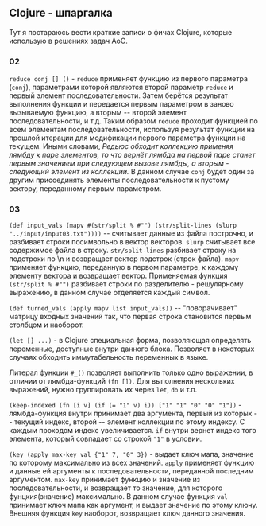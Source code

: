 ## Clojure - шпаргалка

Тут я постараюсь вести краткие записи о фичах Clojure, которые использую в решениях задач AoC.

### 02

`reduce conj [] ()` - `reduce` применяет функцию из первого параметра (`conj`), параметрами которой являются второй параметр `reduce` и первый элемент последовательности. Затем берётся результат выполнения функции и передается первым параметром в заново вызываемую функцию, а вторым -- второй элемент последовательности, и т.д. Таким образом `reduce` проходит функцией по всем элементам последовательности, используя результат функции на прошлой итерации для модификации первого параметра функции на текущем. Иными словами, _Редьюс обходит коллекцию применяя лямбду к паре элементов, то что вернёт лямбда на первой паре станет первым значением при следующем вызове лямбды, а вторым - следующий элемент из коллекции._ В данном случае `conj` будет один за другим присоединять элементы последовательности к пустому вектору, переданному первым параметром.

### 03

`(def input_vals (mapv #(str/split % #"") (str/split-lines (slurp "../input/input03.txt"))))` -- считывает данные из файла построчно, и разбивает строки посимвольно в вектор векторов. `slurp` считывает все содержимое файла в строку. `str/split-lines` разбивает строку на подстроки по \n и возвращает вектор подстрок (строк файла). `mapv` применяет функцию, переданную в первом параметре, к каждому элементу вектора и возвращает вектор. Применяемая функция `(str/split % #"")` разбивает строки по разделителю - решулярному выражению, в данном случае отделяется каждый символ.

`(def turned_vals (apply mapv list input_vals))` -- "поворачивает" матрицу входных значений так, что первая строка становится первым столбцом и наоборот.

`(let [] ...)` - в Clojure специальная форма, позволяющая определять переменные, доступные внутри данного блока. Позволяет в некоторых случаях обходить иммутабельность переменных в языке.

Литерал функции `#_()` позволяет выполнить только одно выражении, в отличии от лямбда-функций `(fn [])`. Для выполнения нескольких выражений, нужно группировать их через `let`, `do` и т.п.

`(keep-indexed (fn [i v] (if (= "1" v) i)) ["1" "1" "0" "0" "1"])` - лямбда-функция внутри принимает два аргумента, первый из которых -- текущий индекс, второй -- элемент коллекции по этому индексу. С каждым проходом индекс увеличивается. `if` внутри вернет индекс того элемента, который совпадает со строкой `"1"` в условии.

`(key (apply max-key val {"1" 7, "0" 3})` - выдает ключ мапа, значение по которому максимально из всех значений. `apply` применяет функцию и данные ей аргументы к последовательности, переданной последним аргументом. `max-key` принимает функцию и значение из последовательности, и возвращает то значение, для которого фунцкия(значение) максимально. В данном случае функция `val` принимает ключ мапа как аргумент, и выдает значение по этому ключу. Внешняя функция `key` наоборот, возвращает ключ данного значения.
